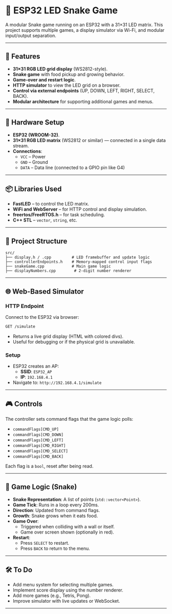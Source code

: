 # 🐍 ESP32 LED Snake Game

A modular Snake game running on an ESP32 with a 31×31 LED matrix. This project supports multiple games, a display simulator via Wi-Fi, and modular input/output separation.

---

## 🚀 Features

- **31×31 RGB LED grid display** (WS2812-style).
- **Snake game** with food pickup and growing behavior.
- **Game-over and restart logic**.
- **HTTP simulator** to view the LED grid on a browser.
- **Control via external endpoints** (UP, DOWN, LEFT, RIGHT, SELECT, BACK).
- **Modular architecture** for supporting additional games and menus.

---

## 🔧 Hardware Setup

- **ESP32 (WROOM-32)**.
- **31×31 RGB LED matrix** (WS2812 or similar) — connected in a single data stream.
- **Connections**:
    - `VCC` – Power
    - `GND` – Ground
    - `DATA` – Data line (connected to a GPIO pin like G4)

---

## 📦 Libraries Used

- **FastLED** – to control the LED matrix.
- **WiFi and WebServer** – for HTTP control and display simulation.
- **freertos/FreeRTOS.h** – for task scheduling.
- **C++ STL** – `vector`, `string`, etc.

---

## 📁 Project Structure

```plaintext
src/
├── display.h / .cpp         # LED framebuffer and update logic
├── controllerEndpoints.h    # Memory-mapped control input flags
├── snakeGame.cpp            # Main game logic
├── displayNumbers.cpp        # 2-digit number renderer
```

---

## 🌐 Web-Based Simulator

### HTTP Endpoint

Connect to the ESP32 via browser:

```bash
GET /simulate
```

- Returns a live grid display (HTML with colored divs).
- Useful for debugging or if the physical grid is unavailable.

### Setup

- ESP32 creates an AP:
    - **SSID**: `ESP32_AP`
    - **IP**: `192.168.4.1`
- Navigate to: `http://192.168.4.1/simulate`

---

## 🎮 Controls

The controller sets command flags that the game logic polls:

- `commandFlags[CMD_UP]`
- `commandFlags[CMD_DOWN]`
- `commandFlags[CMD_LEFT]`
- `commandFlags[CMD_RIGHT]`
- `commandFlags[CMD_SELECT]`
- `commandFlags[CMD_BACK]`

Each flag is a `bool`, reset after being read.

---

## 🧠 Game Logic (Snake)

- **Snake Representation**: A list of points (`std::vector<Point>`).
- **Game Tick**: Runs in a loop every 200ms.
- **Direction**: Updated from command flags.
- **Growth**: Snake grows when it eats food.
- **Game Over**:
    - Triggered when colliding with a wall or itself.
    - Game over screen shown (optionally in red).
- **Restart**:
    - Press `SELECT` to restart.
    - Press `BACK` to return to the menu.

---

## 🛠️ To Do

- Add menu system for selecting multiple games.
- Implement score display using the number renderer.
- Add more games (e.g., Tetris, Pong).
- Improve simulator with live updates or WebSocket.

---
